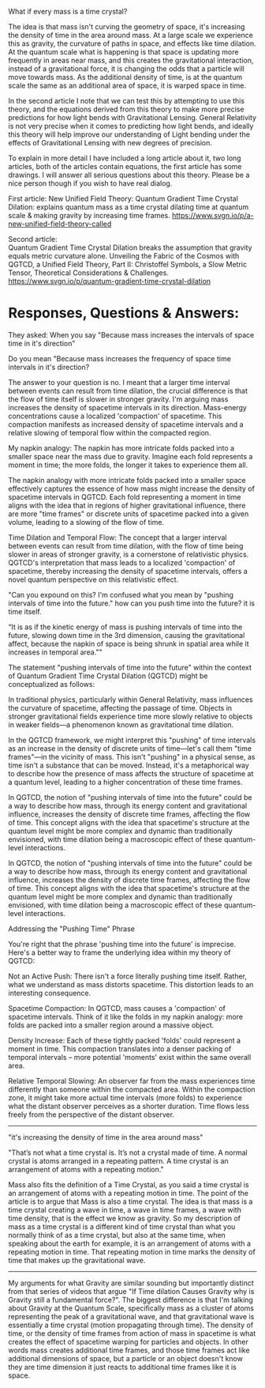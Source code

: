 What if every mass is a time crystal?

The idea is that mass isn't curving the geometry of space, it's increasing the density of time in the area around mass. At a large scale we experience this as gravity, the curvature of paths in space, and effects like time dilation. At the quantum scale what is happening is that space is updating more frequently in areas near mass, and this creates the gravitational interaction, instead of a gravitational force, it is changing the odds that a particle will move towards mass. As the additional density of time, is at the quantum scale the same as an additional area of space, it is warped space in time.

In the second article I note that we can test this by attempting to use this theory, and the equations derived from this theory to make more precise predictions for how light bends with Gravitational Lensing. General Relativity is not very precise when it comes to predicting how light bends, and ideally this theory will help improve our understanding of Light bending under the effects of Gravitational Lensing with new degrees of precision.

To explain in more detail I have included a long article about it, two long articles, both of the articles contain equations, the first article has some drawings. I will answer all serious questions about this theory. Please be a nice person though if you wish to have real dialog.

First article:
New Unified Field Theory: Quantum Gradient Time Crystal Dilation: explains quantum mass as a time crystal dilating time at quantum scale & making gravity by increasing time frames. https://www.svgn.io/p/a-new-unified-field-theory-called 

Second article:  
Quantum Gradient Time Crystal Dilation breaks the assumption that gravity equals metric curvature alone.
Unveiling the Fabric of the Cosmos with QGTCD, a Unified Field Theory, Part II: Christoffel Symbols, a Slow Metric Tensor, Theoretical Considerations & Challenges. https://www.svgn.io/p/quantum-gradient-time-crystal-dilation

# Responses, Questions & Answers:

They asked: When you say "Because mass increases the intervals of space time in it's direction"

Do you mean "Because mass increases the frequency of space time intervals in it's direction?

The answer to your question is no. I meant that a larger time interval between events can result from time dilation, the crucial difference is that the flow of time itself is slower in stronger gravity. I'm arguing mass increases the density of spacetime intervals in its direction. Mass-energy concentrations cause a localized 'compaction' of spacetime. This compaction manifests as increased density of spacetime intervals and a relative slowing of temporal flow within the compacted region.

My napkin analogy: The napkin has more intricate folds packed into a smaller space near the mass due to gravity. Imagine each fold represents a moment in time; the more folds, the longer it takes to experience them all.

The napkin analogy with more intricate folds packed into a smaller space effectively captures the essence of how mass might increase the density of spacetime intervals in QGTCD. Each fold representing a moment in time aligns with the idea that in regions of higher gravitational influence, there are more "time frames" or discrete units of spacetime packed into a given volume, leading to a slowing of the flow of time.

Time Dilation and Temporal Flow: The concept that a larger interval between events can result from time dilation, with the flow of time being slower in areas of stronger gravity, is a cornerstone of relativistic physics. QGTCD's interpretation that mass leads to a localized 'compaction' of spacetime, thereby increasing the density of spacetime intervals, offers a novel quantum perspective on this relativistic effect.

"Can you expound on this? I'm confused what you mean by "pushing intervals of time into the future." how can you push time into the future? it is time itself.

“It is as if the kinetic energy of mass is pushing intervals of time into the future, slowing down time in the 3rd dimension, causing the gravitational affect, because the napkin of space is being shrunk in spatial area while it increases in temporal area.""

The statement "pushing intervals of time into the future" within the context of Quantum Gradient Time Crystal Dilation (QGTCD) might be conceptualized as follows:

In traditional physics, particularly within General Relativity, mass influences the curvature of spacetime, affecting the passage of time. Objects in stronger gravitational fields experience time more slowly relative to objects in weaker fields—a phenomenon known as gravitational time dilation.

In the QGTCD framework, we might interpret this "pushing" of time intervals as an increase in the density of discrete units of time—let's call them "time frames"—in the vicinity of mass. This isn't "pushing" in a physical sense, as time isn't a substance that can be moved. Instead, it's a metaphorical way to describe how the presence of mass affects the structure of spacetime at a quantum level, leading to a higher concentration of these time frames.

In QGTCD, the notion of "pushing intervals of time into the future" could be a way to describe how mass, through its energy content and gravitational influence, increases the density of discrete time frames, affecting the flow of time. This concept aligns with the idea that spacetime's structure at the quantum level might be more complex and dynamic than traditionally envisioned, with time dilation being a macroscopic effect of these quantum-level interactions.

In QGTCD, the notion of "pushing intervals of time into the future" could be a way to describe how mass, through its energy content and gravitational influence, increases the density of discrete time frames, affecting the flow of time. This concept aligns with the idea that spacetime's structure at the quantum level might be more complex and dynamic than traditionally envisioned, with time dilation being a macroscopic effect of these quantum-level interactions.

Addressing the "Pushing Time" Phrase

You're right that the phrase 'pushing time into the future' is  imprecise. Here's a better way to frame the underlying idea within my theory of QGTCD:

Not an Active Push: There isn't a force literally pushing time itself.  Rather, what we understand as mass distorts spacetime. This distortion leads to an interesting consequence.

Spacetime Compaction:  In QGTCD, mass causes a 'compaction' of spacetime intervals. Think of it like the folds in my napkin analogy: more folds are packed into a smaller region around a massive object.

Density Increase:   Each of these  tightly packed 'folds' could represent a moment in time. This compaction translates into a denser packing of temporal intervals –  more potential 'moments' exist within the same overall area.

Relative Temporal Slowing:  An observer far from the mass experiences time differently than someone within the compacted area. Within the compaction zone,  it might take more actual time intervals (more folds) to experience what the distant observer  perceives as a shorter duration. Time flows less freely from the  perspective of the distant observer.

-----

"it's increasing the density of time in the area around mass"

"That’s not what a time crystal is. It’s not a crystal made of time. A normal crystal is atoms arranged in a repeating pattern. A time crystal is an arrangement of atoms with a repeating motion."

Mass also fits the definition of a Time Crystal, as you said a time crystal is an arrangement of atoms with a repeating motion in time. The point of the article is to argue that Mass is also a time crystal. The idea is that mass is a time crystal creating a wave in time, a wave in time frames, a wave with time density, that is the effect we know as gravity. So my description of mass as a time crystal is a different kind of time crystal than what you normally think of as a time crystal, but also at the same time, when speaking about the earth for example, it is an arrangement of atoms with a repeating motion in time. That repeating motion in time marks the density of time that makes up the gravitational wave.

-----

My arguments for what Gravity are similar sounding but importantly distinct from that series of videos that argue "If Time dilation Causes Gravity why is Gravity still a fundamental force?". The biggest difference is that I'm talking about Gravity at the Quantum Scale, specifically mass as a cluster of atoms representing the peak of a gravitational wave, and that gravitational wave is essentially a time crystal (motion propagating through time). The density of time, or the density of time frames from action of mass in spacetime is what creates the effect of spacetime warping for particles and objects. In other words mass creates additional time frames, and those time frames act like additional dimensions of space, but a particle or an object doesn't know they are time dimension it just reacts to additional time frames like it is space.